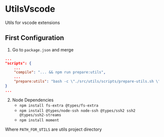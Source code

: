 # UtilsVscode
Utils for vscode extensions

## First Configuration
1. Go to `package.json` and merge
```json
...
"scripts": {
    ...
    "compile": "... && npm run prepare:utils",
    ...
    "prepare:utils": "bash -c \"./src/utils/scripts/prepare-utils.sh \"$PWD\" \"$PWD/PATH_FOR_UTILS\"\""
}
...
```

2. Node Dependencies
    - `npm install fs-extra @types/fs-extra`
    - `npm install @types/node-ssh node-ssh @types/ssh2 ssh2 @types/ssh2-streams`
    - `npm install moment`

Where `PATH_FOR_UTILS` are utils project directory
